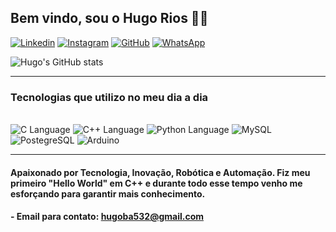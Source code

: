## Bem vindo, sou o Hugo Rios 👋😁

[![Linkedin](https://img.shields.io/badge/LinkedIn-0077B5?style=for-the-badge&logo=linkedin&logoColor=white)](https://www.linkedin.com/in/hugoriosbrito/)
[![Instagram](https://img.shields.io/badge/Instagram-E4405F?style=for-the-badge&logo=instagram&logoColor=white)](https://www.instagram.com/hugo.rios25/)
[![GitHub](https://img.shields.io/badge/GitHub-100000?style=for-the-badge&logo=github&logoColor=white)](https://github.com/DevHugoRios)
[![WhatsApp](https://img.shields.io/badge/WhatsApp-25D366?style=for-the-badge&logo=whatsapp&logoColor=white)](https://api.whatsapp.com/send?phone=5571992550982)

![Hugo's GitHub stats](https://github-readme-stats.vercel.app/api?username=DevHugoRios&show_icons=true&theme=tokyonight)
<hr>

### Tecnologias que utilizo no meu dia a dia

<div style="display:inline-block"><br/>
    <img alt="C Language" src="https://img.shields.io/badge/C-00599C?style=for-the-badge&logo=c&logoColor=white"/>
    <img alt="C++ Language" src="https://img.shields.io/badge/C%2B%2B-00599C?style=for-the-badge&logo=c%2B%2B&logoColor=white"/>
    <img alt="Python Language" src="https://img.shields.io/badge/Python-14354C?style=for-the-badge&logo=python&logoColor=white"/>
    <img alt="MySQL" src="https://img.shields.io/badge/MySQL-00000F?style=for-the-badge&logo=mysql&logoColor=white"/>
    <img alt="PostegreSQL" src="https://img.shields.io/badge/PostgreSQL-316192?style=for-the-badge&logo=postgresql&logoColor=white"/>
    <img alt="Arduino" src="https://img.shields.io/badge/Arduino-00979D?style=for-the-badge&logo=Arduino&logoColor=white"/>

</div>

<hr>

#### Apaixonado por Tecnologia, Inovação, Robótica e Automação. Fiz meu primeiro "Hello World" em C++ e durante todo esse tempo venho me esforçando para garantir mais conhecimento. 
#### - Email para contato: hugoba532@gmail.com
